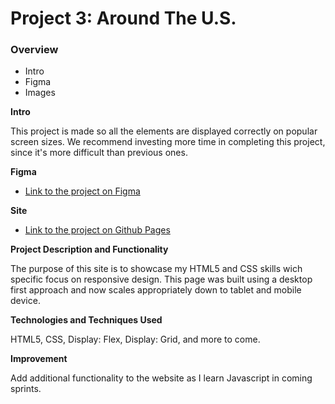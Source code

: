 # Project 3: Around The U.S.

### Overview

- Intro
- Figma
- Images

**Intro**

This project is made so all the elements are displayed correctly on popular screen sizes. We recommend investing more time in completing this project, since it's more difficult than previous ones.

**Figma**

- [Link to the project on Figma](https://www.figma.com/file/ii4xxsJ0ghevUOcssTlHZv/Sprint-3%3A-Around-the-US?node-id=0%3A1)

**Site**

- [Link to the project on Github Pages](https://0xburnsy.github.io/se_project_aroundtheus/)

**Project Description and Functionality**

The purpose of this site is to showcase my HTML5 and CSS skills wich specific focus on responsive design. This page was built using a desktop first approach and now scales appropriately down to tablet and mobile device.

**Technologies and Techniques Used**

HTML5, CSS, Display: Flex, Display: Grid, and more to come.

**Improvement**

Add additional functionality to the website as I learn Javascript in coming sprints.
